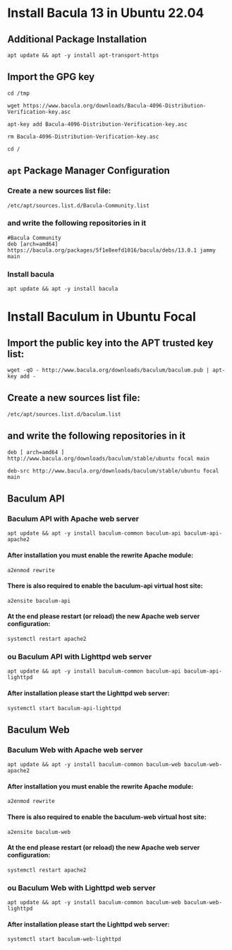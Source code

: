 # Install Bacula 13 in Ubuntu 22.04

## Additional Package Installation

    apt update && apt -y install apt-transport-https

## Import the GPG key

    cd /tmp

    wget https://www.bacula.org/downloads/Bacula-4096-Distribution-Verification-key.asc
    
    apt-key add Bacula-4096-Distribution-Verification-key.asc
    
    rm Bacula-4096-Distribution-Verification-key.asc

    cd /

## `apt` Package Manager Configuration

### Create a new sources list file:

    /etc/apt/sources.list.d/Bacula-Community.list

### and write the following repositories in it
    
    #Bacula Community
    deb [arch=amd64] https://bacula.org/packages/5f1e8eefd1016/bacula/debs/13.0.1 jammy main

### Install bacula

    apt update && apt -y install bacula

# Install Baculum in Ubuntu Focal

## Import the public key into the APT trusted key list:

    wget -qO - http://www.bacula.org/downloads/baculum/baculum.pub | apt-key add -

## Create a new sources list file:

    /etc/apt/sources.list.d/baculum.list

## and write the following repositories in it

    deb [ arch=amd64 ] http://www.bacula.org/downloads/baculum/stable/ubuntu focal main

    deb-src http://www.bacula.org/downloads/baculum/stable/ubuntu focal main

## Baculum API

### Baculum API with Apache web server

    apt update && apt -y install baculum-common baculum-api baculum-api-apache2

#### After installation you must enable the rewrite Apache module:

    a2enmod rewrite

#### There is also required to enable the baculum-api virtual host site:

    a2ensite baculum-api

#### At the end please restart (or reload) the new Apache web server configuration:

    systemctl restart apache2

### ou Baculum API with Lighttpd web server

    apt update && apt -y install baculum-common baculum-api baculum-api-lighttpd

#### After installation please start the Lighttpd web server:

    systemctl start baculum-api-lighttpd

## Baculum Web

### Baculum Web with Apache web server

    apt update && apt -y install baculum-common baculum-web baculum-web-apache2

#### After installation you must enable the rewrite Apache module:

    a2enmod rewrite

#### There is also required to enable the baculum-web virtual host site:

    a2ensite baculum-web

#### At the end please restart (or reload) the new Apache web server configuration:

    systemctl restart apache2

### ou Baculum Web with Lighttpd web server

    apt update && apt -y install baculum-common baculum-web baculum-web-lighttpd

#### After installation please start the Lighttpd web server:

    systemctl start baculum-web-lighttpd
